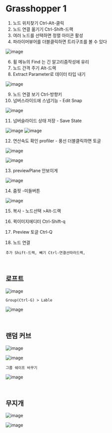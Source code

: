 Grasshopper 1
=================

1. 노드 위치찾기 Ctrl-Alt-클릭
2. 노드 연결 옮기기 Ctrl-Shift-드랙
3. 여러 노드를 선택하면 정렬 아이콘 활성
4. 파라이머뷰어를 더블클릭하면 트리구조를 볼 수 있다

![image](https://user-images.githubusercontent.com/30430227/147294867-ebbd2f62-5ad2-412b-8ca6-39800b156efd.png)

6. 휠 메뉴의 Find 는 긴 알고리즘작성에 유리
7. 노드 간격 주기 Alt-드랙
8. Extract Parameter로 데이터 타입 내기

![image](https://user-images.githubusercontent.com/30430227/147295191-22cdbfcf-08a5-47a5-b52d-4dca9e5cd2cb.png)

9. 노드 연결 보기 Ctrl-방향키
10. 넘버스라이드에 스냅기능 - Edit Snap

![image](https://user-images.githubusercontent.com/30430227/147295316-15729e8e-ae64-4c4f-af62-437efbd981f8.png)

11. 넘버슬라이드 상태 저장 - Save State

![image](https://user-images.githubusercontent.com/30430227/147295389-a74a4e5c-ad45-46c7-b7d9-4386f049cce3.png)
![image](https://user-images.githubusercontent.com/30430227/147295452-98bc28c5-cfb0-49e5-b3db-c04d3ca2efcf.png)

12. 연산속도 확인 profiler - 풍선 더블클릭하면 토글

![image](https://user-images.githubusercontent.com/30430227/147295585-57ecef39-e5d0-47bc-ac5d-59dc2e0d621f.png)

![image](https://user-images.githubusercontent.com/30430227/147295870-ca9909e3-1305-4fa3-b882-043a71f9d774.png)

13. previewPlane 안보이게 

![image](https://user-images.githubusercontent.com/30430227/147295947-2888c4d9-9bd3-4084-91bb-93ba58c5b3d4.png)

14. 줌핏 -미들버튼 

![image](https://user-images.githubusercontent.com/30430227/147296153-2b604d8e-8b2a-4a3b-8115-359e2d0319d8.png)

15. 복사 - 노드선택 >Alt-드랙
16. 퀵이미지에디터 Ctrl-Shift-q

15. Preview 토글 Ctrl-Q
16. 노드 연결

`추가 Shift-드랙, 빼기 Ctrl-연결선따라드랙, `

<br>

로프트 
-------

![image](https://user-images.githubusercontent.com/30430227/147294172-a926f948-a152-4bdc-96c4-445856091bd2.png)

`Group(Ctrl-G) > Lable`

![image](https://user-images.githubusercontent.com/30430227/147294276-fb4b7915-f407-4c7f-900b-5ad061e8d7d1.png)

<br>

랜덤 커브 
----------

![image](https://user-images.githubusercontent.com/30430227/147297114-39ba15eb-8bca-4e3f-b03b-74e1013c4d27.png)

![image](https://user-images.githubusercontent.com/30430227/147297162-ac1f841b-de95-4ee2-83fe-31c2d9d9d5e6.png)

`그룹 쉐이프 바꾸기`

![image](https://user-images.githubusercontent.com/30430227/147297194-78383663-ec6e-4ccb-a334-7c8ccd9266a1.png)

<br>

무지개 
------

![image](https://user-images.githubusercontent.com/30430227/147298514-0573aefd-754d-48de-916e-7dd032604601.png)

![image](https://user-images.githubusercontent.com/30430227/147298644-272810f6-46c7-45ef-827a-6fc7b6de6f99.png)


